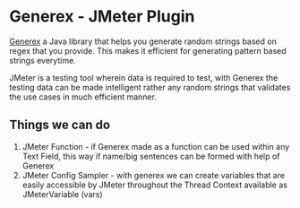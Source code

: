 # Generex - JMeter Plugin

[Generex](https://github.com/mifmif/Generex) a Java library that helps you generate random strings based on regex that you provide. This makes it efficient for generating pattern based strings everytime.

JMeter is a testing tool wherein data is required to test, with Generex the testing data can be made intelligent rather any random strings that validates the use cases in much efficient manner.

## Things we can do

1. JMeter Function - if Generex made as a function can be used within any Text Field, this way if name/big sentences can be formed with help of Generex
2. JMeter Config Sampler - with generex we can create variables that are easily accessible by JMeter throughout the Thread Context available as JMeterVariable (vars)